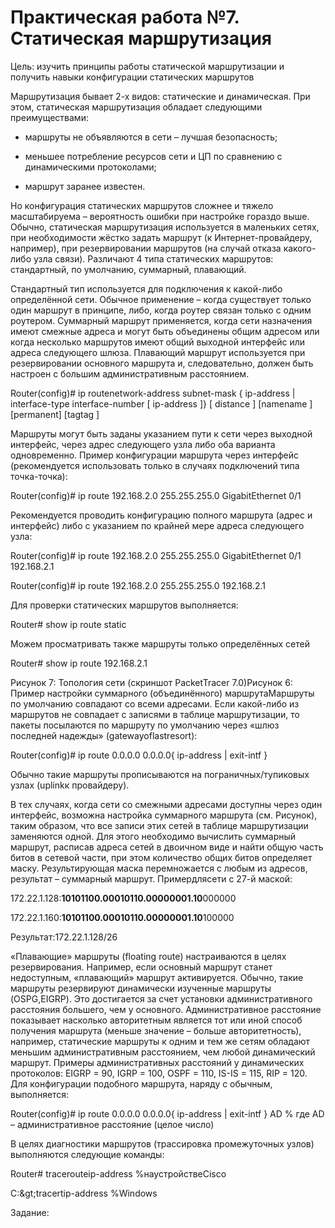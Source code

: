 #  	**Практическая работа №7. Статическая маршрутизация**

Цель: изучить принципы работы статической маршрутизации и получить навыки конфигурации статических маршрутов

Маршрутизация бывает 2-х видов: статические и динамическая. При этом, статическая маршрутизация обладает следующими преимуществами:

* маршруты не объявляются в сети – лучшая безопасность;

* меньшее потребление ресурсов сети и ЦП по сравнению с динамическими протоколами;

* маршрут заранее известен.

Но конфигурация статических маршрутов сложнее и тяжело масштабируема – вероятность ошибки при настройке гораздо выше. Обычно, статическая маршрутизация используется в маленьких сетях, при необходимости жёстко задать маршрут \(к Интернет-провайдеру, например\), при резервировании маршрутов \(на случай отказа какого-либо узла связи\). Различают 4 типа статических маршрутов: стандартный, по умолчанию, суммарный, плавающий.

Стандартный тип используется для подключения к какой-либо определённой сети. Обычное применение – когда существует только один маршрут в принципе, либо, когда роутер связан только с одним роутером. Суммарный маршрут применяется, когда сети назначения имеют смежные адреса и могут быть объединены общим адресом или когда несколько маршрутов имеют общий выходной интерфейс или адреса следующего шлюза. Плавающий маршрут используется при резервировании основного маршрута и, следовательно, должен быть настроен с большим административным расстоянием.

Router\(config\)\# ip routenetwork-address subnet-mask { ip-address \| interface-type interface-number \[ ip-address \]} \[ distance \] \[namename \] \[permanent\] \[tagtag \]

Маршруты могут быть заданы указанием пути к сети через выходной интерфейс, через адрес следующего узла либо оба варианта одновременно. Пример конфигурации маршрута через интерфейс \(рекомендуется использовать только в случаях подключений типа точка-точка\):

Router\(config\)\# ip route 192.168.2.0 255.255.255.0 GigabitEthernet 0/1

Рекомендуется проводить конфигурацию полного маршрута \(адрес и интерфейс\) либо с указанием по крайней мере адреса следующего узла:

Router\(config\)\# ip route 192.168.2.0 255.255.255.0 GigabitEthernet 0/1 192.168.2.1

Router\(config\)\# ip route 192.168.2.0 255.255.255.0 192.168.2.1

Для проверки статических маршрутов выполняется:

Router\# show ip route static

Можем просматривать также маршруты только определённых сетей

Router\# show ip route 192.168.2.1

Рисунок 7: Топология сети \(скриншот PacketTracer 7.0\)Рисунок 6: Пример настройки суммарного \(объединённого\) маршрутаМаршруты по умолчанию совпадают со всеми адресами. Если какой-либо из маршрутов не совпадает с записями в таблице маршрутизации, то пакеты посылаются по маршруту по умолчанию через «шлюз последней надежды» \(gatewayoflastresort\):

Router\(config\)\# ip route 0.0.0.0 0.0.0.0{ ip-address \| exit-intf }

Обычно такие маршруты прописываются на пограничных/тупиковых узлах \(uplinkк провайдеру\).

В тех случаях, когда сети со смежными адресами доступны через один интерфейс, возможна настройка суммарного маршрута \(см. Рисунок\), таким образом, что все записи этих сетей в таблице маршрутизации заменяются одной. Для этого необходимо вычислить суммарный маршрут, расписав адреса сетей в двоичном виде и найти общую часть битов в сетевой части, при этом количество общих битов определяет маску. Результирующая маска перемножается с любым из адресов, результат – суммарный маршрут. Примердлясети с 27-й маской:

172.22.1.128:**10101100.00010110.00000001.10**000000

172.22.1.160:**10101100.00010110.00000001.10**100000

Результат:172.22.1.128/26

«Плавающие» маршруты \(floating route\) настраиваются в целях резервирования. Например, если основный маршрут станет недоступным, «плавающий» маршрут активируется. Обычно, такие маршруты резервируют динамически изученные маршруты \(OSPG,EIGRP\). Это достигается за счет установки административного расстояния большего, чем у основного. Административное расстояние показывает насколько авторитетным является тот или иной способ получения маршрута \(меньше значение – больше авторитетность\), например, статические маршруты к одним и тем же сетям обладают меньшим административным расстоянием, чем любой динамический маршрут. Примеры административных расстояний у динамических протоколов: EIGRP = 90, IGRP = 100, OSPF = 110, IS-IS = 115, RIP = 120. Для конфигурации подобного маршрута, наряду с обычным, выполняется:

Router\(config\)\# ip route 0.0.0.0 0.0.0.0{ ip-address \| exit-intf } AD % где AD – административное расстояние \(целое число\)

В целях диагностики маршрутов \(трассировка промежуточных узлов\) выполняются следующие команды:

Router\# tracerouteip-address %наустройствеCisco

C:\&gt;tracertip-address %Windows

Задание:

 

